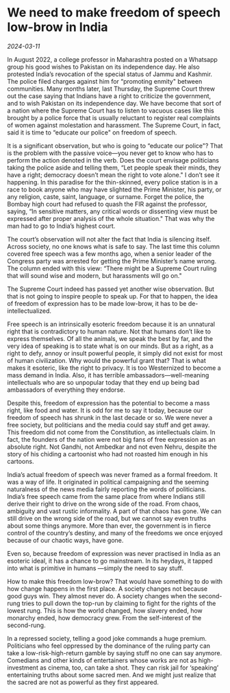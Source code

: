 # We need to make freedom of speech low-brow in India

*2024-03-11*

In August 2022, a college professor in Maharashtra posted on a Whatsapp
group his good wishes to Pakistan on its independence day. He also
protested India’s revocation of the special status of Jammu and Kashmir.
The police filed charges against him for “promoting enmity" between
communities. Many months later, last Thursday, the Supreme Court threw
out the case saying that Indians have a right to criticize the
government, and to wish Pakistan on its independence day. We have become
that sort of a nation where the Supreme Court has to listen to vacuous
cases like this brought by a police force that is usually reluctant to
register real complaints of women against molestation and harassment.
The Supreme Court, in fact, said it is time to “educate our police" on
freedom of speech.

It is a significant observation, but who is going to “educate our
police"? That is the problem with the passive voice—you never get to
know who has to perform the action denoted in the verb. Does the court
envisage politicians taking the police aside and telling them, “Let
people speak their minds, they have a right; democracy doesn’t mean the
right to vote alone." I don’t see it happening. In this paradise for the
thin-skinned, every police station is in a race to book anyone who may
have slighted the Prime Minister, his party, or any religion, caste,
saint, language, or surname. Forget the police, the Bombay high court
had refused to quash the FIR against the professor, saying, “In
sensitive matters, any critical words or dissenting view must be
expressed after proper analysis of the whole situation." That was why
the man had to go to India’s highest court.

The court’s observation will not alter the fact that India is silencing
itself. Across society, no one knows what is safe to say. The last time
this column covered free speech was a few months ago, when a senior
leader of the Congress party was arrested for getting the Prime
Minister’s name wrong. The column ended with this view: “There might be
a Supreme Court ruling that will sound wise and modern, but harassments
will go on."

The Supreme Court indeed has passed yet another wise observation. But
that is not going to inspire people to speak up. For that to happen, the
idea of freedom of expression has to be made low-brow, it has to be
de-intellectualized.

Free speech is an intrinsically esoteric freedom because it is an
unnatural right that is contradictory to human nature. Not that humans
don’t like to express themselves. Of all the animals, we speak the best
by far, and the very idea of speaking is to state what is on our minds.
But as a right, as a right to defy, annoy or insult powerful people, it
simply did not exist for most of human civilization. Why would the
powerful grant that? That is what makes it esoteric, like the right to
privacy. It is too Westernized to become a mass demand in India. Also,
it has terrible ambassadors—well-meaning intellectuals who are so
unpopular today that they end up being bad ambassadors of everything
they endorse.

Despite this, freedom of expression has the potential to become a mass
right, like food and water. It is odd for me to say it today, because
our freedom of speech has shrunk in the last decade or so. We were never
a free society, but politicians and the media could say stuff and get
away. This freedom did not come from the Constitution, as intellectuals
claim. In fact, the founders of the nation were not big fans of free
expression as an absolute right. Not Gandhi, not Ambedkar and not even
Nehru, despite the story of his chiding a cartoonist who had not roasted
him enough in his cartoons.

India’s actual freedom of speech was never framed as a formal freedom.
It was a way of life. It originated in political campaigning and the
seeming naturalness of the news media fairly reporting the words of
politicians. India’s free speech came from the same place from where
Indians still derive their right to drive on the wrong side of the road.
From chaos, ambiguity and vast rustic informality. A part of that chaos
has gone. We can still drive on the wrong side of the road, but we
cannot say even truths about some things anymore. More than ever, the
government is in fierce control of the country’s destiny, and many of
the freedoms we once enjoyed because of our chaotic ways, have gone.

Even so, because freedom of expression was never practised in India as
an esoteric ideal, it has a chance to go mainstream. In its heydays, it
tapped into what is primitive in humans —simply the need to say stuff.

How to make this freedom low-brow? That would have something to do with
how change happens in the first place. A society changes not because
good guys win. They almost never do. A society changes when the
second-rung tries to pull down the top-run by claiming to fight for the
rights of the lowest rung. This is how the world changed, how slavery
ended, how monarchy ended, how democracy grew. From the self-interest of
the second-rung.

In a repressed society, telling a good joke commands a huge premium.
Politicians who feel oppressed by the dominance of the ruling party can
take a low-risk-high-return gamble by saying stuff no one can say
anymore. Comedians and other kinds of entertainers whose works are not
as high-investment as cinema, too, can take a shot. They can risk jail
for ‘speaking’ entertaining truths about some sacred men. And we might
just realize that the sacred are not as powerful as they first appeared.
